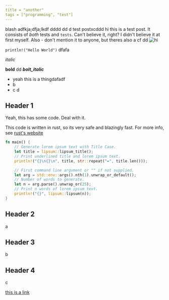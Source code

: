 ```yaml
---
title = "another"
tags = ["programming", "test"]
---
```


blash
adfkja;dfja;lkdf dddd dd d
test postxcddd
hi this is a test post. It consists of _both_ tests and `tests`. Can't believe it, right?
I didn't believe it at first myself. Also - don't mention it to anyone, but theres also a
cf dd
![hi](/assets/images/neat.excalidraw.svg)

`println!("Hello World")`
dfafa

_italic_

**bold**
dd
**_bolt_italic_**

-   yeah this is a thingdafadf
-   b 
-   c d

## Header 1

Yeah, this has some code. Deal with it.

<div class="blog-note">
    This code is written in rust, so its very safe and blazingly fast. For more info, see <a href="https://rust-lang.org">rust's website</a>
</div>

```rust
fn main() {
    // Generate lorem ipsum text with Title Case.
    let title = lipsum::lipsum_title();
    // Print underlined title and lorem ipsum text.
    println!("{}\n{}\n", title, str::repeat("=", title.len()));

    // First command line argument or "" if not supplied.
    let arg = std::env::args().nth(1).unwrap_or_default();
    // Number of words to generate.
    let n = arg.parse().unwrap_or(25);
    // Print n words of lorem ipsum text.
    println!("{}", lipsum::lipsum(n));
}
```

## Header 2

a

## Header 3

b

## Header 4

c

[this is a link](https://pydis.org)
